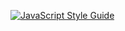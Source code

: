 [![JavaScript Style Guide](https://cdn.rawgit.com/standard/standard/master/badge.svg)](https://github.com/standard/standard)
